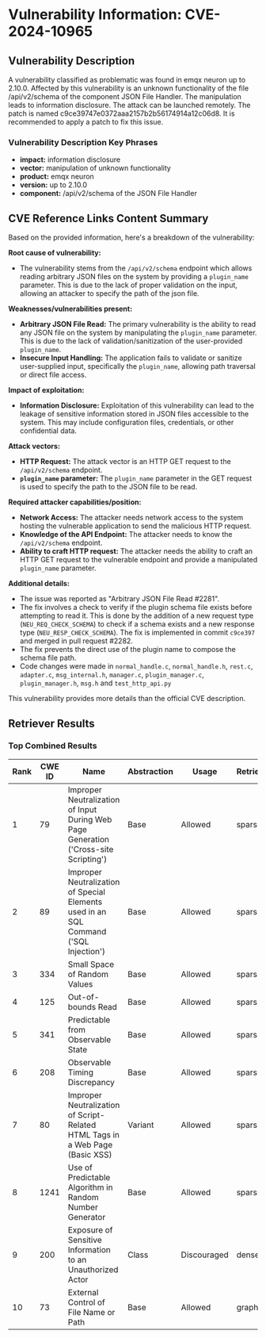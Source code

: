 # Vulnerability Information: CVE-2024-10965

## Vulnerability Description
A vulnerability classified as problematic was found in emqx neuron up to 2.10.0. Affected by this vulnerability is an unknown functionality of the file /api/v2/schema of the component JSON File Handler. The manipulation leads to information disclosure. The attack can be launched remotely. The patch is named c9ce39747e0372aaa2157b2b56174914a12c06d8. It is recommended to apply a patch to fix this issue.

### Vulnerability Description Key Phrases
- **impact:** information disclosure
- **vector:** manipulation of unknown functionality
- **product:** emqx neuron
- **version:** up to 2.10.0
- **component:** /api/v2/schema of the JSON File Handler

## CVE Reference Links Content Summary
Based on the provided information, here's a breakdown of the vulnerability:

**Root cause of vulnerability:**
- The vulnerability stems from the `/api/v2/schema` endpoint which allows reading arbitrary JSON files on the system by providing a `plugin_name` parameter. This is due to the lack of proper validation on the input, allowing an attacker to specify the path of the json file.

**Weaknesses/vulnerabilities present:**
- **Arbitrary JSON File Read:** The primary vulnerability is the ability to read any JSON file on the system by manipulating the `plugin_name` parameter. This is due to the lack of validation/sanitization of the user-provided `plugin_name`.
- **Insecure Input Handling:** The application fails to validate or sanitize user-supplied input, specifically the `plugin_name`, allowing path traversal or direct file access.

**Impact of exploitation:**
- **Information Disclosure:** Exploitation of this vulnerability can lead to the leakage of sensitive information stored in JSON files accessible to the system. This may include configuration files, credentials, or other confidential data.

**Attack vectors:**
- **HTTP Request:** The attack vector is an HTTP GET request to the `/api/v2/schema` endpoint.
- **`plugin_name` parameter:**  The `plugin_name` parameter in the GET request is used to specify the path to the JSON file to be read.

**Required attacker capabilities/position:**
- **Network Access:** The attacker needs network access to the system hosting the vulnerable application to send the malicious HTTP request.
- **Knowledge of the API Endpoint:** The attacker needs to know the `/api/v2/schema` endpoint.
- **Ability to craft HTTP request:** The attacker needs the ability to craft an HTTP GET request to the vulnerable endpoint and provide a manipulated  `plugin_name` parameter.

**Additional details:**
- The issue was reported as "Arbitrary JSON File Read #2281".
- The fix involves a check to verify if the plugin schema file exists before attempting to read it. This is done by the addition of a new request type (`NEU_REQ_CHECK_SCHEMA`) to check if a schema exists and a new response type (`NEU_RESP_CHECK_SCHEMA`). The fix is implemented in commit `c9ce397` and merged in pull request #2282.
- The fix prevents the direct use of the plugin name to compose the schema file path.
- Code changes were made in `normal_handle.c`, `normal_handle.h`, `rest.c`, `adapter.c`, `msg_internal.h`, `manager.c`, `plugin_manager.c`, `plugin_manager.h`, `msg.h` and `test_http_api.py`

This vulnerability provides more details than the official CVE description.

## Retriever Results

### Top Combined Results

| Rank | CWE ID | Name | Abstraction | Usage  | Retrievers | Individual Scores |
|------|--------|------|-------------|-------|------------|-------------------|
| 1 | 79 | Improper Neutralization of Input During Web Page Generation ('Cross-site Scripting') | Base | Allowed | sparse | 0.169 |
| 2 | 89 | Improper Neutralization of Special Elements used in an SQL Command ('SQL Injection') | Base | Allowed | sparse | 0.144 |
| 3 | 334 | Small Space of Random Values | Base | Allowed | sparse | 0.138 |
| 4 | 125 | Out-of-bounds Read | Base | Allowed | sparse | 0.136 |
| 5 | 341 | Predictable from Observable State | Base | Allowed | sparse | 0.132 |
| 6 | 208 | Observable Timing Discrepancy | Base | Allowed | sparse | 0.131 |
| 7 | 80 | Improper Neutralization of Script-Related HTML Tags in a Web Page (Basic XSS) | Variant | Allowed | sparse | 0.130 |
| 8 | 1241 | Use of Predictable Algorithm in Random Number Generator | Base | Allowed | sparse | 0.128 |
| 9 | 200 | Exposure of Sensitive Information to an Unauthorized Actor | Class | Discouraged | dense | 0.576 |
| 10 | 73 | External Control of File Name or Path | Base | Allowed | graph | 0.002 |

